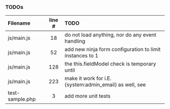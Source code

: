 ### TODOs
| Filename | line # | TODO
|:------|:------:|:------
| js/main.js | 18 | do not load anything, nor do any event handling
| js/main.js | 52 | add new ninja form configuration to limit instances to 1
| js/main.js | 128 | the this.fieldModel check is temporary until
| js/main.js | 223 | make it work for i.E. {system:admin_email} as well, see
| test-sample.php | 3 | add more unit tests